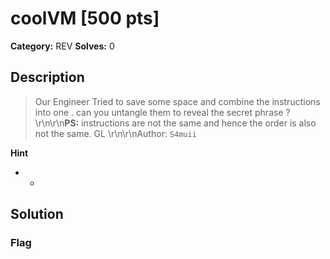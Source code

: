 # coolVM [500 pts]

**Category:** REV
**Solves:** 0

## Description
>Our Engineer Tried to save some space and combine the instructions into one . can you untangle them to reveal the secret phrase ?\r\n\r\n**PS:** instructions are not the same and hence the order is also not the same. GL \r\n\r\nAuthor: `S4muii`

**Hint**
* -

## Solution

### Flag

